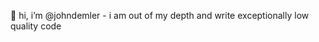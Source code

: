 👋 hi, i’m @johndemler - i am out of my depth and write exceptionally low quality code
<!---
johndemler/johndemler is a ✨ special ✨ repository because its `README.md` (this file) appears on your GitHub profile.
You can click the Preview link to take a look at your changes.
--->
